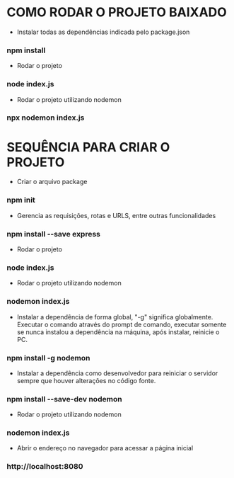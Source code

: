 # COMO RODAR O PROJETO BAIXADO
- Instalar todas as dependências indicada pelo package.json
### npm install

- Rodar o projeto
### node index.js

- Rodar o projeto utilizando nodemon
### npx nodemon index.js


# SEQUÊNCIA PARA CRIAR O PROJETO
- Criar o arquivo package

### npm init

- Gerencia as requisições, rotas e URLS, entre outras funcionalidades

### npm install --save express

- Rodar o projeto

### node index.js

- Rodar o projeto utilizando nodemon

### nodemon index.js

- Instalar a dependência de forma global, "-g" significa globalmente. Executar o comando através do prompt de comando, executar somente se nunca instalou a dependência na máquina, após instalar, reinicie o PC.

### npm install -g nodemon

- Instalar a dependência como desenvolvedor para reiniciar o servidor sempre que houver alterações no código fonte.
### npm install --save-dev nodemon

- Rodar o projeto utilizando nodemon
### nodemon index.js

- Abrir o endereço no navegador para acessar a página inicial
### http://localhost:8080
